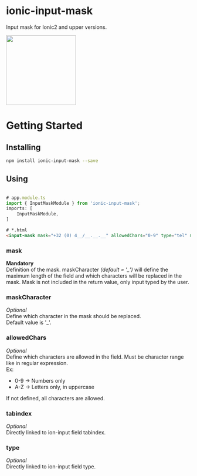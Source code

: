 # ionic-input-mask
Input mask for Ionic2 and upper versions.

<img src="https://raw.githubusercontent.com/EDumdum/ionic-input-mask/master/resources/ionic-input-mask.png" width="190px">

# Getting Started

## Installing
```bash
npm install ionic-input-mask --save
```

## Using
```typescript

# app.module.ts
import { InputMaskModule } from 'ionic-input-mask';
imports: [
    InputMaskModule,
]
```

```html
# *.html
<input-mask mask="+32 (0) 4__/__.__.__" allowedChars="0-9" type="tel" maskCharacter="_" tabindex="100"></input-mask>
```

### mask

**Mandatory**  
Definition of the mask. maskCharacter *(default = '_')* will define the maximum length of the field and which characters will be replaced in the mask. Mask is not included in the return value, only input typed by the user.

### maskCharacter

*Optional*  
Define which character in the mask should be replaced.  
Default value is '_'.

### allowedChars

*Optional*  
Define which characters are allowed in the field. Must be character range like in regular expression.  
Ex:  
- 0-9 -> Numbers only
- A-Z -> Letters only, in uppercase

If not defined, all characters are allowed.

### tabindex

*Optional*  
Directly linked to ion-input field tabindex.

### type

*Optional*  
Directly linked to ion-input field type.
